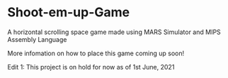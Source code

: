 # Shoot-em-up-Game
 A horizontal scrolling space game made using MARS Simulator and MIPS Assembly Language
 
 More infomation on how to place this game coming up soon! 

 Edit 1: This project is on hold for now as of 1st June, 2021
